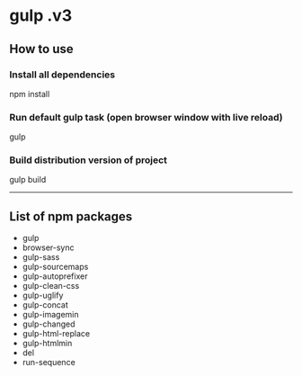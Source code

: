 # gulp .v3

## How to use

### Install all dependencies

npm install 

### Run default gulp task (open browser window with live reload)

gulp

### Build distribution version of project 

gulp build

-----------

## List of npm packages 

- gulp
- browser-sync
- gulp-sass
- gulp-sourcemaps
- gulp-autoprefixer
- gulp-clean-css
- gulp-uglify
- gulp-concat
- gulp-imagemin
- gulp-changed
- gulp-html-replace
- gulp-htmlmin
- del
- run-sequence